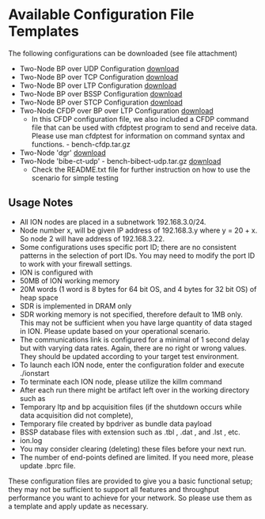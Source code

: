 # Available Configuration File Templates

The following configurations can be downloaded (see file attachment)

* Two-Node BP over UDP Configuration [download](files/config-templates/bench-udp.tar.gz)
* Two-Node BP over TCP Configuration [download](files/config-templates/bench-tcp.tar.gz)
* Two-Node BP over LTP Configuration [download](files/config-templates/bench-ltp.tar.gz)
* Two-Node BP over BSSP Configuration [download](files/config-templates/bench-bssp.tar.gz)
* Two-Node BP over STCP Configuration [download](files/config-templates/bench-stcp.tar.gz)
* Two-Node CFDP over BP over LTP Configuration [download](files/config-templates/bench-cfdp.tar.gz)
  * In this CFDP configuration file, we also included a CFDP command file that can be used with  cfdptest  program to send and receive data. Please use  man cfdptest for information on command syntax and functions. - bench-cfdp.tar.gz
* Two-Node 'dgr' [download](files/config-templates/bench-dgr.tar.gz)
* Two-Node 'bibe-ct-udp' - bench-bibect-udp.tar.gz [download](files/config-templates/bench-bibect-udp.tar.gz)
  * Check the README.txt file for further instruction on how to use the scenario for simple testing

## Usage Notes

* All ION nodes are placed in a subnetwork 192.168.3.0/24.
* Node number x, will be given IP address of 192.168.3.y where y = 20 + x. So node 2 will have address of 192.168.3.22.
* Some configurations uses specific port ID; there are no consistent patterns in the selection of port IDs. You may need to modify the port ID to work with your firewall settings.
* ION is configured with
* 50MB of ION working memory
* 20M words (1 word is 8 bytes for 64 bit OS, and 4 bytes for 32 bit OS) of heap space
* SDR is implemented in DRAM only
* SDR working memory is not specified, therefore default to 1MB only. This may not be sufficient when you have large quantity of data staged in ION. Please update based on your operational scenario.
* The communications link is configured for a minimal of 1 second delay but with varying data rates. Again, there are no right or wrong values. They should be updated according to your target test environment.
* To launch each ION node, enter the configuration folder and execute ./ionstart
* To terminate each ION node, please utilize the killm  command
* After each run there might be artifact left over in the working directory such as
* Temporary ltp and bp acquisition files (if the shutdown occurs while data acquisition did not complete),
* Temporary file created by bpdriver as bundle data payload
* BSSP database files with extension such as .tbl , .dat , and .lst , etc.
* ion.log
* You may consider clearing (deleting) these files before your next run.
* The number of end-points defined are limited. If you need more, please update .bprc file.

These configuration files are provided to give you a basic functional setup; they may not be sufficient to support all features and throughput performance you want to achieve for your network. So please use them as a template and apply update as necessary.
